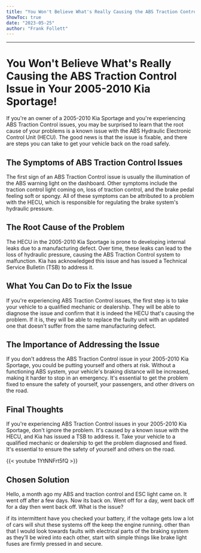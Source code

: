 ```yaml
---
title: "You Won't Believe What's Really Causing the ABS Traction Control Issue in Your 2005-2010 Kia Sportage!"
ShowToc: true 
date: "2023-05-25"
author: "Frank Follett"
---
```

*****
# You Won't Believe What's Really Causing the ABS Traction Control Issue in Your 2005-2010 Kia Sportage!

If you're an owner of a 2005-2010 Kia Sportage and you're experiencing ABS Traction Control issues, you may be surprised to learn that the root cause of your problems is a known issue with the ABS Hydraulic Electronic Control Unit (HECU). The good news is that the issue is fixable, and there are steps you can take to get your vehicle back on the road safely.

## The Symptoms of ABS Traction Control Issues

The first sign of an ABS Traction Control issue is usually the illumination of the ABS warning light on the dashboard. Other symptoms include the traction control light coming on, loss of traction control, and the brake pedal feeling soft or spongy. All of these symptoms can be attributed to a problem with the HECU, which is responsible for regulating the brake system's hydraulic pressure.

## The Root Cause of the Problem

The HECU in the 2005-2010 Kia Sportage is prone to developing internal leaks due to a manufacturing defect. Over time, these leaks can lead to the loss of hydraulic pressure, causing the ABS Traction Control system to malfunction. Kia has acknowledged this issue and has issued a Technical Service Bulletin (TSB) to address it.

## What You Can Do to Fix the Issue

If you're experiencing ABS Traction Control issues, the first step is to take your vehicle to a qualified mechanic or dealership. They will be able to diagnose the issue and confirm that it is indeed the HECU that's causing the problem. If it is, they will be able to replace the faulty unit with an updated one that doesn't suffer from the same manufacturing defect.

## The Importance of Addressing the Issue

If you don't address the ABS Traction Control issue in your 2005-2010 Kia Sportage, you could be putting yourself and others at risk. Without a functioning ABS system, your vehicle's braking distance will be increased, making it harder to stop in an emergency. It's essential to get the problem fixed to ensure the safety of yourself, your passengers, and other drivers on the road.

## Final Thoughts

If you're experiencing ABS Traction Control issues in your 2005-2010 Kia Sportage, don't ignore the problem. It's caused by a known issue with the HECU, and Kia has issued a TSB to address it. Take your vehicle to a qualified mechanic or dealership to get the problem diagnosed and fixed. It's essential to ensure the safety of yourself and others on the road.

{{< youtube 1YtNNFrt5fQ >}} 



## Chosen Solution
 Hello, a month ago my ABS and traction control and ESC light came on. It went off after a few days. Now its back on. Went off for a day, went back off for a day then went back off. What is the issue?

 if its intermittent have you checked your battery, if the voltage gets low a lot of cars will shut these systems off the keep the engine running. other than that I would look towards faults with electrical parts of the braking system as they’ll be wired into each other, start with simple things like brake light fuses are firmly pressed in and secure.




